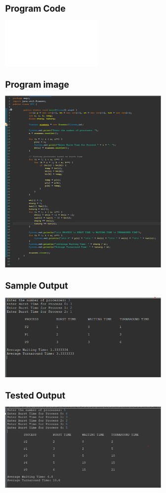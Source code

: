 # Program Code
![Program File](SFJC_LE_502.java)

# Program image
![Program image](programcode_LE_502.png)

# Sample Output

![Sample Ouput](Sample_Output_LE_502.png)

# Tested Output

![Tested Output](Tested_Output_LE_502.png)
